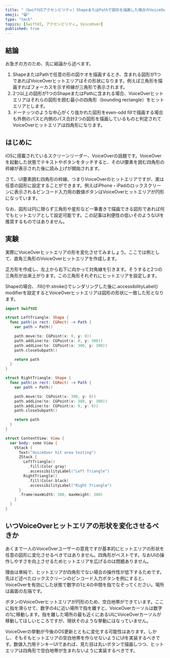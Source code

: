 ```yaml
---
title: "（SwiftUIアクセシビリティ）ShapeまたはPathで図形を描画した場合のVoiceOverヒットエリアについて"
emoji: "😸"
type: "tech"
topics: [SwiftUI, アクセシビリティ, VoiceOver]
published: true
---
```

## 結論

お急ぎの方のため、先に結論から述べます。

1. ShapeまたはPathで任意の形の図ケオを描画するとき、含まれる図形が1つであればVoiceOverヒットエリアはその形状になります。例えば三角形を描画すればフォーカスを示す枠線が三角形で表示されます。
2. 2つ以上の図形が1つのShapeまたはPathに含まれる場合、VoiceOverヒットエリアはそれらの図形を囲む最小の四角形（bounding rectangle）をヒットエリアとします。
3. ドーナッツのような中心がくり抜かれた図形をeven-odd fillで描画する場合も外側のパスと内側のパス合計2つの図形を描画しているものと判定されてVoiceOverヒットエリアは四角形になります。

## はじめに

iOSに搭載されているスクリーンリーダー、VoiceOverの話題です。VoiceOverを起動した状態でテキストやボタンをタッチすると、そのUI要素を囲む四角形の枠線が表示された後に読み上げが開始されます。

さて、UI要素囲む四角形の枠線、つまりVoiceOverのヒットエリアですが、実は任意の図形に設定することができます。例えばiPhone・iPadのロックスクリーンに表示されるピンコード入力用の数値ボタンはVoiceOverヒットエリアが円形になっています。

なお、図形は円に限らず三角形や星形など一筆書きで描画できる図形であれば何でもヒットエリアとして設定可能です。この記事は利便性の低いそのようなUIを推奨するものではありません。

## 実験

実際にVoiceOverヒットエリアの形を変化させてみましょう。ここでは例として、直角三角形のVoiceOverヒットエリアを作成します。

正方形を作成し、左上から右下に向かって対角線を引きます。そうすると2つの三角形が出来上がります。この三角形それぞれにヒットエリアを設定します。

Shapeの場合、.fill()や.stroke()でレンダリングした後に.accessibilityLabel() modifierを設定するとVoiceOverヒットエリアは図形の形状に一致した形となります。

```swift
import SwiftUI

struct LeftTriangle: Shape {
  func path(in rect: CGRect) -> Path {
    var path = Path()

    path.move(to: CGPoint(x: 0, y: 0))
    path.addLine(to: CGPoint(x: 0, y: 300))
    path.addLine(to: CGPoint(x: 300, y: 300))
    path.closeSubpath()

    return path
  }
}

struct RightTriangle: Shape {
  func path(in rect: CGRect) -> Path {
    var path = Path()

    path.move(to: CGPoint(x: 300, y: 0))
    path.addLine(to: CGPoint(x: 300, y: 300))
    path.addLine(to: CGPoint(x: 0, y: 0))
    path.closeSubpath()

    return path
  }
}

struct ContentView: View {
  var body: some View {
    VStack {
      Text("VoiceOver hit area testing")
      ZStack {
        LeftTriangle()
          .fill(Color.gray)
          .accessibilityLabel("Left Triangle")
        RightTriangle()
          .fill(Color.black)
          .accessibilityLabel("Right Triangle")
      }
      .frame(maxWidth: 300, maxHeight: 300)
    }
  }
}
```

## いつVoiceOverヒットエリアの形状を変化させるべきか

あくまで一人のVoiceOverユーザーの意見ですが基本的にヒットエリアの形状を任意の図形に変化させるべきではありません。四角形がベストです。なおUIの操作しやすさを向上させるためヒットエリアを広げるのは問題ありません。

理由は単純で、ヒットエリアが四角形でない場合の操作性が低下するためです。先ほど述べたロックスクリーンのピンコード入力ボタンを例にすると、VoiceOverを有効にした状態で数字の1と4の中間を指でなぞってください。場所は画面の左端です。

ボタンのVoiceOverヒットエリアが円形のため、空白地帯ができています。ここに指を滑らせて、数字の4に近い場所で指を離すと、VoiceOverカーソルは数字の1に移動します。指を離した場所の最も近くにあるUIにVoiceOverカーソルが移動してほしいところですが、現状そのような挙動にはなっていません。

VoiceOverの挙動が今後のOS更新とともに変化する可能性はあります。しかし、そもそもヒットエリアの空白地帯を作らせないようにUIを実装するべきです。数値入力用テンキーUIであれば、見た目は丸いボタンで描画しつつ、ヒットエリアは四角形で空白地帯が生まれないように実装するべきです。
